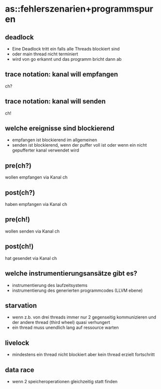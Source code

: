 # as::fehlerszenarien+programmspuren

## deadlock

- Eine Deadlock tritt ein falls alle Threads blockiert sind
- oder main thread nicht terminiert
- wird von go erkannt und das programm bricht dann ab

## trace notation: kanal will empfangen

ch?

## trace notation: kanal will senden

ch!

## welche ereignisse sind blockierend

- empfangen ist blockierend im allgemeinen
- senden ist blockierend, wenn der puffer voll ist oder wenn ein nicht gepufferter kanal verwendet wird

## pre(ch?)

wollen empfangen via Kanal ch

## post(ch?)

haben empfangen via Kanal ch

## pre(ch!)

wollen senden via Kanal ch

## post(ch!)

hat gesendet via Kanal ch

## welche instrumentierungsansätze gibt es?

- instrumentierung des laufzeitsystems
- instrumentierung des generierten programmcodes (LLVM ebene)

## starvation

- wenn z.b. von drei threads immer nur 2 gegenseitig kommunizieren und der andere thread (third wheel) quasi verhungert
- ein thread muss unendlich lang auf ressource warten

## livelock

- mindestens ein thread nicht blockiert aber kein thread erzielt fortschritt

## data race

- wenn 2 speicheroperationen gleichzeitig statt finden
